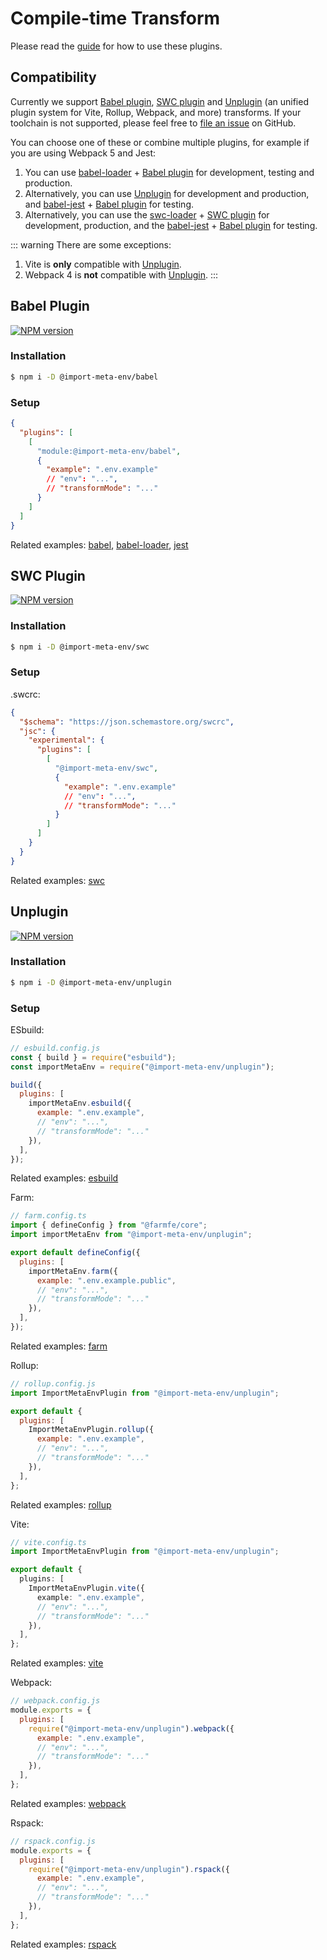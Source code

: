 # Compile-time Transform

Please read the [guide](/guide/getting-started/introduction.html#guide) for how to use these plugins.

## Compatibility

Currently we support [Babel plugin](#babel-plugin), [SWC plugin](#swc-plugin) and [Unplugin](#unplugin) (an unified plugin system for Vite, Rollup, Webpack, and more) transforms. If your toolchain is not supported, please feel free to [file an issue](https://github.com/import-meta-env/import-meta-env/issues/new) on GitHub.

You can choose one of these or combine multiple plugins, for example if you are using Webpack 5 and Jest:

1. You can use [babel-loader](https://www.npmjs.com/package/babel-loader) + [Babel plugin](#babel-plugin) for development, testing and production.
2. Alternatively, you can use [Unplugin](#unplugin) for development and production, and [babel-jest](https://www.npmjs.com/package/babel-jest) + [Babel plugin](#babel-plugin) for testing.
3. Alternatively, you can use the [swc-loader](https://www.npmjs.com/package/swc-loader) + [SWC plugin](#swc-plugin) for development, production, and the [babel-jest](https://www.npmjs.com/package/babel-jest) + [Babel plugin](#babel-plugin) for testing.

::: warning
There are some exceptions:

1. Vite is **only** compatible with [Unplugin](#unplugin).
2. Webpack 4 is **not** compatible with [Unplugin](#unplugin).
   :::

## Babel Plugin

[![NPM version](https://img.shields.io/npm/v/@import-meta-env/babel.svg?color=blue)](https://www.npmjs.com/package/@import-meta-env/babel)

### Installation

```bash
$ npm i -D @import-meta-env/babel
```

### Setup

```json
{
  "plugins": [
    [
      "module:@import-meta-env/babel",
      {
        "example": ".env.example"
        // "env": "...",
        // "transformMode": "..."
      }
    ]
  ]
}
```

Related examples: [babel](https://github.com/import-meta-env/import-meta-env/blob/main/packages/examples/babel-starter-example), [babel-loader](https://github.com/import-meta-env/import-meta-env/blob/main/packages/examples/webpack-babel-loader-example), [jest](https://github.com/import-meta-env/import-meta-env/blob/main/packages/examples/jest-example)

## SWC Plugin

[![NPM version](https://img.shields.io/npm/v/@import-meta-env/swc.svg?color=blue)](https://www.npmjs.com/package/@import-meta-env/swc)

### Installation

```bash
$ npm i -D @import-meta-env/swc
```

### Setup

.swcrc:

```json
{
  "$schema": "https://json.schemastore.org/swcrc",
  "jsc": {
    "experimental": {
      "plugins": [
        [
          "@import-meta-env/swc",
          {
            "example": ".env.example"
            // "env": "...",
            // "transformMode": "..."
          }
        ]
      ]
    }
  }
}
```

Related examples: [swc](https://github.com/import-meta-env/import-meta-env/blob/main/packages/examples/swc-example)

## Unplugin

[![NPM version](https://img.shields.io/npm/v/@import-meta-env/unplugin.svg?color=blue)](https://www.npmjs.com/package/@import-meta-env/unplugin)

### Installation

```bash
$ npm i -D @import-meta-env/unplugin
```

### Setup

ESbuild:

```js
// esbuild.config.js
const { build } = require("esbuild");
const importMetaEnv = require("@import-meta-env/unplugin");

build({
  plugins: [
    importMetaEnv.esbuild({
      example: ".env.example",
      // "env": "...",
      // "transformMode": "..."
    }),
  ],
});
```

Related examples: [esbuild](https://github.com/import-meta-env/import-meta-env/blob/main/packages/examples/esbuild-starter-example)

Farm:

```js
// farm.config.ts
import { defineConfig } from "@farmfe/core";
import importMetaEnv from "@import-meta-env/unplugin";

export default defineConfig({
  plugins: [
    importMetaEnv.farm({
      example: ".env.example.public",
      // "env": "...",
      // "transformMode": "..."
    }),
  ],
});
```

Related examples: [farm](https://github.com/import-meta-env/import-meta-env/blob/main/packages/examples/farm-react-example)

Rollup:

```js
// rollup.config.js
import ImportMetaEnvPlugin from "@import-meta-env/unplugin";

export default {
  plugins: [
    ImportMetaEnvPlugin.rollup({
      example: ".env.example",
      // "env": "...",
      // "transformMode": "..."
    }),
  ],
};
```

Related examples: [rollup](https://github.com/import-meta-env/import-meta-env/blob/main/packages/examples/rollup-starter-example)

Vite:

```ts
// vite.config.ts
import ImportMetaEnvPlugin from "@import-meta-env/unplugin";

export default {
  plugins: [
    ImportMetaEnvPlugin.vite({
      example: ".env.example",
      // "env": "...",
      // "transformMode": "..."
    }),
  ],
};
```

Related examples: [vite](https://github.com/import-meta-env/import-meta-env/blob/main/packages/examples/vite-starter-example)

Webpack:

```js
// webpack.config.js
module.exports = {
  plugins: [
    require("@import-meta-env/unplugin").webpack({
      example: ".env.example",
      // "env": "...",
      // "transformMode": "..."
    }),
  ],
};
```

Related examples: [webpack](https://github.com/import-meta-env/import-meta-env/blob/main/packages/examples/webpack-starter-example)

Rspack:

```js
// rspack.config.js
module.exports = {
  plugins: [
    require("@import-meta-env/unplugin").rspack({
      example: ".env.example",
      // "env": "...",
      // "transformMode": "..."
    }),
  ],
};
```

Related examples: [rspack](https://github.com/import-meta-env/import-meta-env/blob/main/packages/examples/rspack-starter-example)
